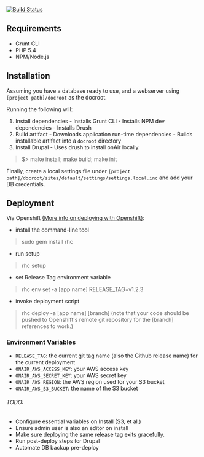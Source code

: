 [![Build Status](https://travis-ci.org/helior/onAir.svg?branch=master)](https://travis-ci.org/helior/onAir)

## Requirements
- Grunt CLI
- PHP 5.4
- NPM/Node.js

## Installation
Assuming you have a database ready to use, and a webserver using `[project path]/docroot` as the docroot.

Running the following will:
  1. Install dependencies
    - Installs Grunt CLI
    - Installs NPM dev dependencies
    - Installs Drush
  2. Build artifact
    - Downloads application run-time dependencies
    - Builds installable artifact into a `docroot` directory
  3. Install Drupal
    - Uses drush to install onAir locally.

> $> make install; make build; make init

Finally, create a local settings file under `[project path]/docroot/sites/default/settings/settings.local.inc` and add your DB credentials.

## Deployment
Via Openshift [(More info on deploying with Openshift)](https://developers.openshift.com/en/managing-deployments.html):
  - install the command-line tool
  > sudo gem install rhc

  - run setup
  > rhc setup

  - set Release Tag environment variable
  > rhc env set -a [app name] RELEASE_TAG=v1.2.3

  - invoke deployment script
  > rhc deploy -a [app name] [branch]
  (note that your code should be pushed to Openshift's remote git repository for the [branch] references to work.)

### Environment Variables
  - `RELEASE_TAG`: the current git tag name (also the Github release name) for the current deployment
  - `ONAIR_AWS_ACCESS_KEY`: your AWS access key
  - `ONAIR_AWS_SECRET_KEY`: your AWS secret key
  - `ONAIR_AWS_REGION`: the AWS region used for your S3 bucket
  - `ONAIR_AWS_S3_BUCKET`: the name of the S3 bucket

###### TODO:
- Configure essential variables on Install (S3, et al.)
- Ensure admin user is also an editor on install
- Make sure deploying the same release tag exits gracefully.
- Run post-deploy steps for Drupal
- Automate DB backup pre-deploy
